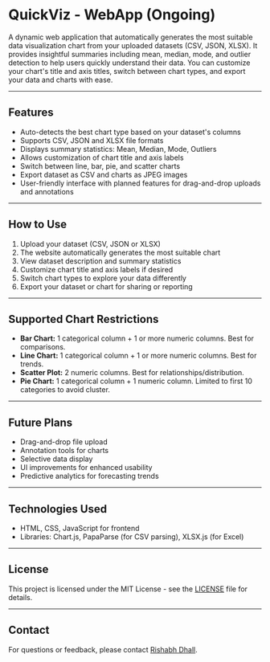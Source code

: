# QuickViz - WebApp (Ongoing)

A dynamic web application that automatically generates the most suitable data visualization chart from your uploaded datasets (CSV, JSON, XLSX). It provides insightful summaries including mean, median, mode, and outlier detection to help users quickly understand their data. You can customize your chart's title and axis titles, switch between chart types, and export your data and charts with ease.

---

## Features

- Auto-detects the best chart type based on your dataset's columns
- Supports CSV, JSON and XLSX file formats
- Displays summary statistics: Mean, Median, Mode, Outliers
- Allows customization of chart title and axis labels
- Switch between line, bar, pie, and scatter charts
- Export dataset as CSV and charts as JPEG images
- User-friendly interface with planned features for drag-and-drop uploads and annotations

---

## How to Use

1. Upload your dataset (CSV, JSON or XLSX)
2. The website automatically generates the most suitable chart
3. View dataset description and summary statistics
4. Customize chart title and axis labels if desired
5. Switch chart types to explore your data differently
6. Export your dataset or chart for sharing or reporting

---

## Supported Chart Restrictions

- **Bar Chart:** 1 categorical column + 1 or more numeric columns. Best for comparisons.
- **Line Chart:** 1 categorical column + 1 or more numeric columns. Best for trends.
- **Scatter Plot:** 2 numeric columns. Best for relationships/distribution.
- **Pie Chart:** 1 categorical column + 1 numeric column. Limited to first 10 categories to avoid cluster.

---

## Future Plans

- Drag-and-drop file upload
- Annotation tools for charts
- Selective data display
- UI improvements for enhanced usability
- Predictive analytics for forecasting trends

---

## Technologies Used

- HTML, CSS, JavaScript for frontend
- Libraries: Chart.js, PapaParse (for CSV parsing), XLSX.js (for Excel)

---

## License

This project is licensed under the MIT License - see the [LICENSE](LICENSE) file for details.

---

## Contact

For questions or feedback, please contact [Rishabh Dhall](mailto:rishabhdhall02@gmail.com).

